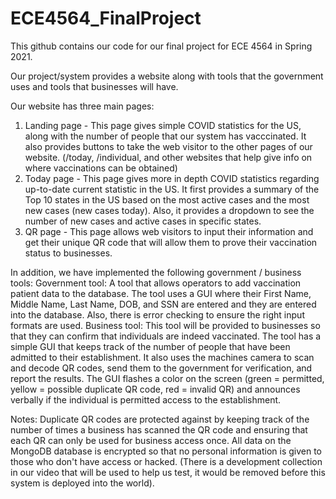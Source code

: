 # ECE4564_FinalProject
This github contains our code for our final project for ECE 4564 in Spring 2021.

Our project/system provides a website along with tools that the government uses and tools that businesses will have.

Our website has three main pages:
1) Landing page - This page gives simple COVID statistics for the US, along with the number of people that our system has vacccinated. It also provides buttons to take the web visitor to the other pages of our website. (/today, /individual, and other websites that help give info on where vaccinations can be obtained)
2) Today page - This page gives more in depth COVID statistics regarding up-to-date current statistic in the US. It first provides a summary of the Top 10 states in the US based on the most active cases and the most new cases (new cases today). Also, it provides a dropdown to see the number of new cases and active cases in specific states. 
3) QR page - This page allows web visitors to input their information and get their unique QR code that will allow them to prove their vaccination status to businesses.

In addition, we have implemented the following government / business tools:
Government tool:
A tool that allows operators to add vaccination patient data to the database. The tool uses a GUI where their First Name, Middle Name, Last Name, DOB, and SSN are entered and they are entered into the database. Also, there is error checking to ensure the right input formats are used. 
Business tool:
This tool will be provided to businesses so that they can confirm that individuals are indeed vaccinated. The tool has a simple GUI that keeps track of the number of people that have been admitted to their establishment. It also uses the machines camera to scan and decode QR codes, send them to the government for verification, and report the results. The GUI flashes a color on the screen (green = permitted, yellow = possible duplicate QR code, red = invalid QR) and announces verbally if the individual is permitted access to the establishment. 

Notes:
Duplicate QR codes are protected against by keeping track of the number of times a business has scanned the QR code and ensuring that each QR can only be used for business access once. 
All data on the MongoDB database is encrypted so that no personal information is given to those who don't have access or hacked. (There is a development collection in our video that will be used to help us test, it would be removed before this system is deployed into the world). 
